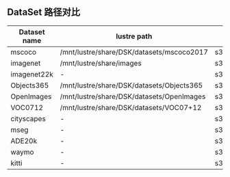 ## DataSet 路径对比


| Dataset name | lustre path              |                            ceph path   |
| -----        | -----------              |                            ----------- |
| mscoco       | /mnt/lustre/share/DSK/datasets/mscoco2017 | s3://spring_datasets/mscoco2017/ |
| imagenet     | /mnt/lustre/share/images | s3://spring_datasets/imagenet/ |
| imagenet22k  | - | s3://spring_datasets/imagenet22k/ |
| Objects365       | /mnt/lustre/share/DSK/datasets/Objects365 | s3://spring_datasets/Objects365/ |
| OpenImages       | /mnt/lustre/share/DSK/datasets/OpenImages | s3://spring_datasets/OpenImages/ |
| VOC0712       | /mnt/lustre/share/DSK/datasets/VOC07+12 | s3://spring_datasets/VOC07_12/ |
| cityscapes       | - | s3://spring_datasets/cityscapes/ |
| mseg       | - | s3://spring_datasets/mseg/ |
| ADE20k       | - | s3://spring_datasets/ADE20k/ |
| waymo       | - | s3://spring_datasets/waymo/ |
| kitti       | - | s3://spring_datasets/kitti/ |
